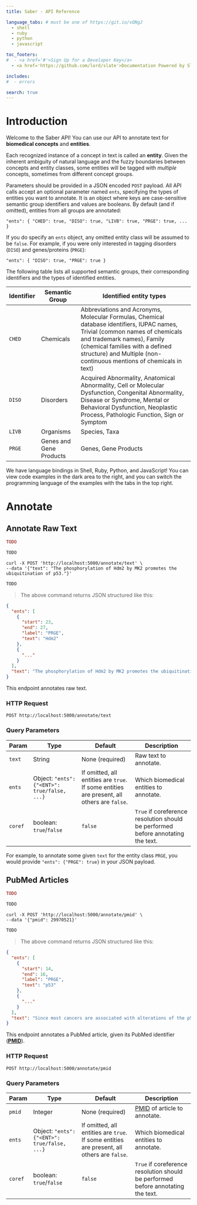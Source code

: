 ```yaml
---
title: Saber - API Reference

language_tabs: # must be one of https://git.io/vQNgJ
  - shell
  - ruby
  - python
  - javascript

toc_footers:
#  - <a href='#'>Sign Up for a Developer Key</a>
  - <a href='https://github.com/lord/slate'>Documentation Powered by Slate</a>

includes:
#  - errors

search: true
---
```


# Introduction

Welcome to the Saber API! You can use our API to annotate text for **biomedical concepts** and **entities**.

Each recognized instance of a concept in text is called an **entity**. Given the inherent ambiguity of natural language and the fuzzy boundaries between concepts and entity classes, some entities will be tagged with _multiple_ concepts, sometimes from different concept groups.

Parameters should be provided in a JSON encoded `POST` payload. All API calls accept an optional parameter named `ents`, specifying the types of entities you want to annotate. It is an object where keys are case-sensitive semantic group identifiers and values are booleans. By default (and if omitted), entities from all groups are annotated:

`"ents": { "CHED": true, "DISO": true, "LIVB": true, "PRGE": true, ... }`

If you do specify an `ents` object, any omitted entity class will be assumed to be `false`. For example, if you were only interested in tagging disorders (`DISO`) and genes/proteins (`PRGE`):

`"ents": { "DISO": true, "PRGE": true }`

The following table lists all supported semantic groups, their corresponding identifiers and the types of identified entities.

Identifier | Semantic Group | Identified entity types
---------- | -------------- | -----------------------
`CHED` | Chemicals | Abbreviations and Acronyms, Molecular Formulas, Chemical database identifiers, IUPAC names, Trivial (common names of chemicals and trademark names), Family (chemical families with a defined structure) and Multiple (non-continuous mentions of chemicals in text)
`DISO` | Disorders | Acquired Abnormality, Anatomical Abnormality, Cell or Molecular Dysfunction, Congenital Abnormality, Disease or Syndrome, Mental or Behavioral Dysfunction, Neoplastic Process, Pathologic Function, Sign or Symptom
`LIVB` | Organisms | Species, Taxa
`PRGE` | Genes and Gene Products | Genes, Gene Products

We have language bindings in Shell, Ruby, Python, and JavaScript! You can view code examples in the dark area to the right, and you can switch the programming language of the examples with the tabs in the top right.

# Annotate

## Annotate Raw Text

```ruby
TODO
```

```python
TODO
```

```shell
curl -X POST 'http://localhost:5000/annotate/text' \
--data '{"text": "The phosphorylation of Hdm2 by MK2 promotes the ubiquitination of p53."}'

```

```javascript
TODO
```

> The above command returns JSON structured like this:

```json
{
  "ents": [
    {
      "start": 23,
      "end": 27,
      "label": "PRGE",
      "text": "Hdm2"
    },
    {
      "..."
    }
  ],
  "text": "The phosphorylation of Hdm2 by MK2 promotes the ubiquitination of p53."
}
```

This endpoint annotates raw text.

### HTTP Request

`POST http://localhost:5000/annotate/text`

### Query Parameters

Param | Type | Default | Description
----- | ---- | ------- | -----------
`text` | String | None (required) | Raw text to annotate.
`ents` | Object: `"ents": {"<ENT>": true/false, ...}` | If omitted, all entities are `true`. If some entities are present, all others are `false`. | Which biomedical entities to annotate.
`coref` | boolean: `true`/`false` | `false` | `True` if coreference resolution should be performed before annotating the text.

<aside class="notice">
For example, to annotate some given <code>text</code> for the entity class <code>PRGE</code>, you would provide <code>"ents": {"PRGE": true}</code> in your JSON payload.
</aside>

## PubMed Articles

```ruby
TODO
```

```python
TODO
```

```shell
curl -X POST 'http://localhost:5000/annotate/pmid' \                                                                                                                 
--data '{"pmid": 29970521}'
```

```javascript
TODO
```

> The above command returns JSON structured like this:

```json
{
  "ents": [
    {
      "start": 14,
      "end": 16,
      "label": "PRGE",
      "text": "p53"
    },
    {
      "..."
    }
  ],
  "text": "Since most cancers are associated with alterations of the p53 and Rb pathways ..."
}
```

This endpoint annotates a PubMed article, given its PubMed identifier ([**PMID**](https://en.wikipedia.org/wiki/PubMed#PubMed_identifier)).

### HTTP Request

`POST http://localhost:5000/annotate/pmid`

### Query Parameters

Param | Type | Default | Description
----- | ---- | ------- | -----------
`pmid` | Integer | None (required) | [PMID](https://en.wikipedia.org/wiki/PubMed#PubMed_identifier) of article to annotate.
`ents` | Object: `"ents": {"<ENT>": true/false, ...}` | If omitted, all entities are `true`. If some entities are present, all others are `false`. | Which biomedical entities to annotate.
`coref` | boolean: `true`/`false` | `false` | `True` if coreference resolution should be performed before annotating the text.
